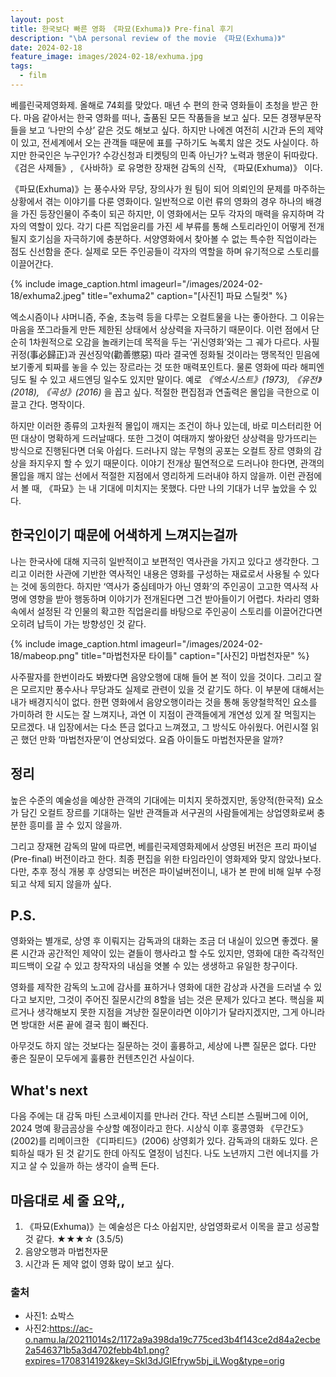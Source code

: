 ```yaml
---
layout: post
title: 한국보다 빠른 영화 《파묘(Exhuma)》 Pre-final 후기
description: "\bA personal review of the movie 《파묘(Exhuma)》"
date: 2024-02-18
feature_image: images/2024-02-18/exhuma.jpg
tags:
  - film
---
```

베를린국제영화제. 올해로 74회를 맞았다. 매년 수 편의 한국 영화들이 초청을 받곤 한다. 마음 같아서는 한국 영화를 떠나, 출품된 모든 작품들을 보고 싶다. 모든 경쟁부문작들을 보고 ‘나만의 수상’ 같은 것도 해보고 싶다. 하지만 나에겐 여전히 시간과 돈의 제약이 있고, 전세계에서 오는 관객들 때문에 표를 구하기도 녹록치 않은 것도 사실이다. 하지만 한국인은 누구인가? 수강신청과 티켓팅의 민족 아닌가? 노력과 행운이 뒤따랐다. 《검은 사제들》, 《사바하》로 유명한 장재현 감독의 신작, 《파묘(Exhuma)》 이다.<!--more-->

《파묘(Exhuma)》는 풍수사와 무당, 장의사가 원 팀이 되어 의뢰인의 문제를 마주하는 상황에서 겪는 이야기를 다룬 영화이다. 일반적으로 이런 류의 영화의 경우 하나의 배경을 가진 등장인물이 주축이 되곤 하지만, 이 영화에서는 모두 각자의 매력을 유지하며 각자의 역할이 있다. 각기 다른 직업윤리를 가진 세 부류를 통해 스토리라인이 어떻게 전개될지 호기심을 자극하기에 충분하다. 서양영화에서 찾아볼 수 없는 특수한 직업이라는 점도 신선함을 준다. 실제로 모든 주인공들이 각자의 역할을 하며 유기적으로 스토리를 이끌어간다.

{% include image_caption.html imageurl="/images/2024-02-18/exhuma2.jpeg" title="exhuma2" caption="[사진1] 파묘 스틸컷" %}

엑소시즘이나 샤머니즘, 주술, 초능력 등을 다루는 오컬트물을 나는 좋아한다. 그 이유는 마음을 쪼그라들게 만든 제한된 상태에서 상상력을 자극하기 때문이다. 이런 점에서 단순히 1차원적으로 오감을 놀래키는데 목적을 두는 ‘귀신영화’와는 그 궤가 다르다. 사필귀정(事必歸正)과 권선징악(勸善懲惡) 따라 결국엔 정화될 것이라는 맹목적인 믿음에 보기좋게 퇴짜를 놓을 수 있는 장르라는 것 또한 매력포인트다. 물론 영화에 따라 해피엔딩도 될 수 있고 새드엔딩 일수도 있지만 말이다. 예로 *《엑소시스트》(1973), 《유전》(2018), 《곡성》(2016)* 을 꼽고 싶다. 적절한 편집점과 연출력은 몰입을 극한으로 이끌고 간다. 명작이다.   

하지만 이러한 종류의 고차원적 몰입이 깨지는 조건이 하나 있는데, 바로 미스터리한 어떤 대상이 명확하게 드러날때다. 또한 그것이 여태까지 쌓아왔던 상상력을 망가뜨리는 방식으로 진행된다면 더욱 아쉽다. 드러나지 않는 무형의 공포는 오컬트 장르 영화의 감상을 좌지우지 할 수 있기 때문이다. 이야기 전개상 필연적으로 드러나야 한다면, 관객의 몰입을 깨지 않는 선에서 적절한 지점에서 영리하게 드러내야 하지 않을까. 이런 관점에서 볼 때, 《파묘》는 내 기대에 미치지는 못했다. 다만 나의 기대가 너무 높았을 수 있다.

  
## 한국인이기 때문에 어색하게 느껴지는걸까
나는 한국사에 대해 지극히 일반적이고 보편적인 역사관을 가지고 있다고 생각한다. 그리고 이러한 사관에 기반한 역사적인 내용은 영화를 구성하는 재료로서 사용될 수 있다는 것에 동의한다. 하지만 ‘역사가 중심테마가 아닌 영화’의 주인공이 고고한 역사적 사명에 영향을 받아 행동하며 이야기가 전개된다면 그건 받아들이기 어렵다. 차라리 영화 속에서 설정된 각 인물의 확고한 직업윤리를 바탕으로 주인공이 스토리를 이끌어간다면 오히려 납득이 가는 방향성인 것 같다. 

{% include image_caption.html imageurl="/images/2024-02-18/mabeop.png" title="마법천자문 타이틀" caption="[사진2] 마법천자문" %}

사주팔자를 한번이라도 봐봤다면 음양오행에 대해 들어 본 적이 있을 것이다. 그리고 잘은 모르지만 풍수사나 무당과도 실제로 관련이 있을 것 같기도 하다. 이 부분에 대해서는 내가 배경지식이 없다. 한편 영화에서 음양오행이라는 것을 통해 동양철학적인 요소를 가미하려 한 시도는 잘 느껴지나, 과연 이 지점이 관객들에게 개연성 있게 잘 먹힐지는 모르겠다. 내 입장에서는 다소 뜬금 없다고 느껴졌고, 그 방식도 아쉬웠다. 어린시절 읽곤 했던 만화 ‘마법천자문’이 연상되었다. 요즘 아이들도 마법천자문을 알까?

## 정리
높은 수준의 예술성을 예상한 관객의 기대에는 미치지 못하겠지만, 동양적(한국적) 요소가 담긴 오컬트 장르를 기대하는 일반 관객들과 서구권의 사람들에게는 상업영화로써 충분한 흥미를 끌 수 있지 않을까. 

그리고 장재현 감독의 말에 따르면, 베를린국제영화제에서 상영된 버전은 프리 파이널 (Pre-final) 버전이라고 한다. 최종 편집을 위한 타임라인이 영화제와 맞지 않았나보다. 다만, 추후 정식 개봉 후 상영되는 버전은 파이널버전이니, 내가 본 판에 비해 일부 수정되고 삭제 되지 않을까 싶다.

## P.S.
영화와는 별개로, 상영 후 이뤄지는 감독과의 대화는 조금 더 내실이 있으면 좋겠다. 물론 시간과 공간적인 제약이 있는 곁들이 행사라고 할 수도 있지만, 영화에 대한 즉각적인 피드백이 오갈 수 있고 창작자의 내심을 엿볼 수 있는 생생하고 유일한 창구이다. 

영화를 제작한 감독의 노고에 감사를 표하거나 영화에 대한 감상과 사견을 드러낼 수 있다고 보지만, 그것이 주어진 질문시간의 8할을 넘는 것은 문제가 있다고 본다. 핵심을 찌르거나 생각해보지 못한 지점을 겨냥한 질문이라면 이야기가 달라지겠지만, 그게 아니라면 방대한 서론 끝에 결국 힘이 빠진다. 

아무것도 하지 않는 것보다는 질문하는 것이 훌륭하고, 세상에 나쁜 질문은 없다. 다만 좋은 질문이 모두에게 훌륭한 컨텐츠인건 사실이다.

  

## What's next
다음 주에는 대 감독 마틴 스코세이지를 만나러 간다. 작년 스티븐 스필버그에 이어, 2024 명예 황금곰상을 수상할 예정이라고 한다. 시상식 이후 홍콩영화 《무간도》(2002)를 리메이크한 《디파티드》(2006) 상영회가 있다. 감독과의 대화도 있다. 은퇴하실 때가 된 것 같기도 한데 아직도 열정이 넘친다. 나도 노년까지 그런 에너지를 가지고 살 수 있을까 하는 생각이 슬쩍 든다.


## 마음대로 세 줄 요약,,

1. 《파묘(Exhuma)》는 예술성은 다소 아쉽지만, 상업영화로서 이목을 끌고 성공할 것 같다.
   ★★★☆ (3.5/5)
2. 음양오행과 마법천자문
3. 시간과 돈 제약 없이 영화 많이 보고 싶다.


### 출처
- 사진1: 쇼박스
- 사진2:https://ac-o.namu.la/20211014s2/1172a9a398da19c775ced3b4f143ce2d84a2ecbe2a546371b5a3d4702febb4b1.png?expires=1708314192&key=Skl3dJGIEfryw5bj_iLWog&type=orig

